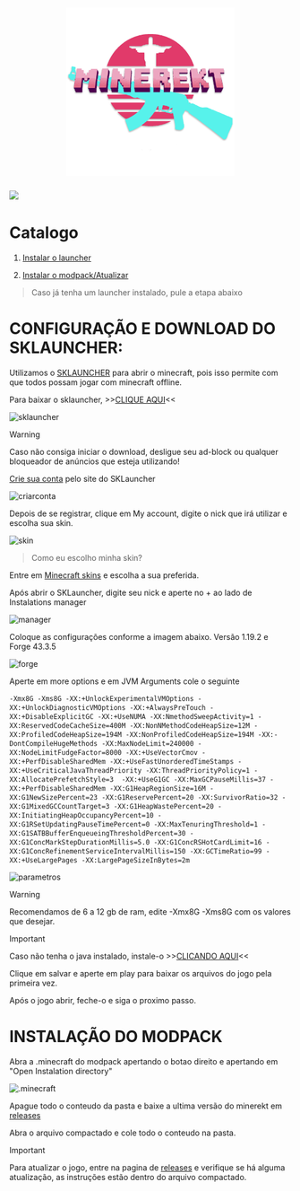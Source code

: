 <h1 align="center">
  <a href="https://discord.gg/QXFKXaTRHB">
    <picture>
      <img alt="MINEREKT" src="https://github.com/Vedming/MINEREKT/blob/main/icon.png?raw=true" width="300">
    </picture>
    
  </a>
</h1>


<div>
 <a href="https://discord.gg/QXFKXaTRHB" target="_blank"><img src="https://img.shields.io/badge/Discord-7289DA?style=for-the-badge&logo=discord&logoColor=white" target="_blank"></a> 
</div>


# Catalogo


1. [ Instalar o launcher](#CONFIGURAÇÃO-E-DOWNLOAD-DO-SKLAUNCHER)

2. [ Instalar o modpack/Atualizar](#INSTALAÇÃO-DO-MODPACK)







> Caso já tenha um launcher instalado, pule a etapa abaixo



# CONFIGURAÇÃO E DOWNLOAD DO SKLAUNCHER:

Utilizamos o [SKLAUNCHER](https://skmedix.pl/) para abrir o minecraft, pois isso permite com que todos possam jogar com minecraft offline.


Para baixar o sklauncher, >>[CLIQUE AQUI](https://skmedix.pl/downloads)<<

![sklauncher](https://i.imgur.com/PDKI1pU.png)

> [!WARNING]
> Caso não consiga iniciar o download, desligue seu ad-block ou qualquer bloqueador de anúncios que esteja utilizando!

[Crie sua conta](https://skmedix.pl/login) pelo site do SKLauncher

![criarconta](https://i.imgur.com/NOuIOxZ.png)

Depois de se registrar, clique em My account, digite o nick que irá utilizar e escolha sua skin.

![skin](https://i.imgur.com/bBs8Jht.png)

>Como eu escolho minha skin?

Entre em [Minecraft skins](https://www.minecraftskins.com/) e escolha a sua preferida.

Após abrir o SKLauncher, digite seu nick e aperte no  + ao lado de Instalations manager

![manager](https://i.imgur.com/AlfJLSo.png)


Coloque as configurações conforme a imagem abaixo.
Versão 1.19.2 e Forge 43.3.5

![forge](https://i.imgur.com/oSyFQCp.png)

Aperte em more options e em JVM Arguments cole o seguinte

```
-Xmx8G -Xms8G -XX:+UnlockExperimentalVMOptions -XX:+UnlockDiagnosticVMOptions -XX:+AlwaysPreTouch -XX:+DisableExplicitGC -XX:+UseNUMA -XX:NmethodSweepActivity=1 -XX:ReservedCodeCacheSize=400M -XX:NonNMethodCodeHeapSize=12M -XX:ProfiledCodeHeapSize=194M -XX:NonProfiledCodeHeapSize=194M -XX:-DontCompileHugeMethods -XX:MaxNodeLimit=240000 -XX:NodeLimitFudgeFactor=8000 -XX:+UseVectorCmov -XX:+PerfDisableSharedMem -XX:+UseFastUnorderedTimeStamps -XX:+UseCriticalJavaThreadPriority -XX:ThreadPriorityPolicy=1 -XX:AllocatePrefetchStyle=3  -XX:+UseG1GC -XX:MaxGCPauseMillis=37 -XX:+PerfDisableSharedMem -XX:G1HeapRegionSize=16M -XX:G1NewSizePercent=23 -XX:G1ReservePercent=20 -XX:SurvivorRatio=32 -XX:G1MixedGCCountTarget=3 -XX:G1HeapWastePercent=20 -XX:InitiatingHeapOccupancyPercent=10 -XX:G1RSetUpdatingPauseTimePercent=0 -XX:MaxTenuringThreshold=1 -XX:G1SATBBufferEnqueueingThresholdPercent=30 -XX:G1ConcMarkStepDurationMillis=5.0 -XX:G1ConcRSHotCardLimit=16 -XX:G1ConcRefinementServiceIntervalMillis=150 -XX:GCTimeRatio=99 -XX:+UseLargePages -XX:LargePageSizeInBytes=2m
```

![parametros](https://i.imgur.com/ZLPmDg9.png)

> [!WARNING]
> Recomendamos de 6 a 12 gb de ram, edite -Xmx8G -Xms8G com os valores que desejar.

> [!IMPORTANT]
> Caso não tenha o java instalado, instale-o >>[CLICANDO AQUI](https://objects.githubusercontent.com/github-production-release-asset-2e65be/372925194/68c78808-ebea-4dec-96ad-439db70632e8?X-Amz-Algorithm=AWS4-HMAC-SHA256&X-Amz-Credential=AKIAIWNJYAX4CSVEH53A%2F20231221%2Fus-east-1%2Fs3%2Faws4_request&X-Amz-Date=20231221T013658Z&X-Amz-Expires=300&X-Amz-Signature=418d8b04f23c01d14c7afa14d93d0cc50648e03f21f7731e8c8eb0bb44b5ced8&X-Amz-SignedHeaders=host&actor_id=62126803&key_id=0&repo_id=372925194&response-content-disposition=attachment%3B%20filename%3DOpenJDK17U-jdk_x64_windows_hotspot_17.0.9_9.msi&response-content-type=application%2Foctet-stream)<<


Clique em salvar e aperte em play para baixar os arquivos do jogo pela primeira vez.


Após o jogo abrir, feche-o e siga o proximo passo.




# INSTALAÇÃO DO MODPACK



Abra a .minecraft do modpack apertando o botao direito e apertando em "Open Instalation directory"

![.minecraft](https://i.imgur.com/oCdbI8G.png)

Apague todo o conteudo da pasta e baixe a ultima versão do minerekt em [releases](https://github.com/Vedming/MINEREKT/releases) 

Abra o arquivo compactado e cole todo o conteudo na pasta.

> [!IMPORTANT]
>Para atualizar o jogo, entre na pagina de [releases](https://github.com/Vedming/MINEREKT/releases) e verifique se há alguma atualização, as instruções estão dentro do arquivo compactado.


